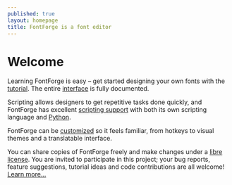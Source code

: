 ```yaml
---
published: true
layout: homepage
title: FontForge is a font editor
---
```


Welcome
=======

Learning FontForge is easy &ndash; get started designing your own fonts with the [tutorial](/en-US/tutorials/). The entire [interface](/en-US/documentation/interface/) is fully documented.

Scripting allows designers to get repetitive tasks done quickly, and FontForge has excellent [scripting support](/en-US/documentation/scripting/) with both its own scripting language and [Python](/en-US/documentation/scripting/python/).

FontForge can be [customized](/en-US/documentation/customizing/) so it feels familiar, from hotkeys to visual themes and a translatable interface.

You can share copies of FontForge freely and make changes under a [libre license](/en-US/about/project/license/). You are invited to participate in this project; your bug reports, feature suggestions, tutorial ideas and code contributions are all welcome! [Learn more...](/en-US/documentation/developers/)

[tutorial]: http://designwithfontforge.com/